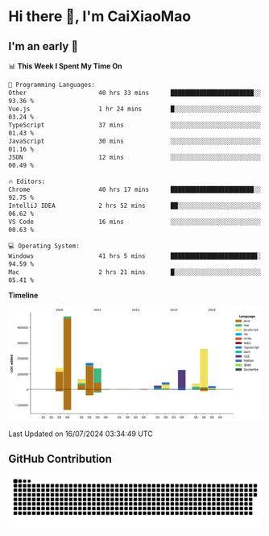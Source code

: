 # Hi there 👋, I'm CaiXiaoMao

## I'm an early 🐤
<!--START_SECTION:waka-->
📊 **This Week I Spent My Time On** 

```text
💬 Programming Languages: 
Other                    40 hrs 33 mins      ███████████████████████░░   93.36 % 
Vue.js                   1 hr 24 mins        █░░░░░░░░░░░░░░░░░░░░░░░░   03.24 % 
TypeScript               37 mins             ░░░░░░░░░░░░░░░░░░░░░░░░░   01.43 % 
JavaScript               30 mins             ░░░░░░░░░░░░░░░░░░░░░░░░░   01.16 % 
JSON                     12 mins             ░░░░░░░░░░░░░░░░░░░░░░░░░   00.49 % 

🔥 Editors: 
Chrome                   40 hrs 17 mins      ███████████████████████░░   92.75 % 
IntelliJ IDEA            2 hrs 52 mins       ██░░░░░░░░░░░░░░░░░░░░░░░   06.62 % 
VS Code                  16 mins             ░░░░░░░░░░░░░░░░░░░░░░░░░   00.63 % 

💻 Operating System: 
Windows                  41 hrs 5 mins       ████████████████████████░   94.59 % 
Mac                      2 hrs 21 mins       █░░░░░░░░░░░░░░░░░░░░░░░░   05.41 % 
```

**Timeline**

![Lines of Code chart](https://raw.githubusercontent.com/caixiaomao/caixiaomao/main/assets/bar_graph.png)


 Last Updated on 16/07/2024 03:34:49 UTC
<!--END_SECTION:waka-->

## GitHub Contribution
<picture>
  <source media="(prefers-color-scheme: dark)" srcset="/dist/snake/github-contribution-grid-snake-dark.svg" />
  <source media="(prefers-color-scheme: light)" srcset="/dist/snake/github-contribution-grid-snake.svg" />
  <img alt="github contribution grid snake animation" src="/dist/snake/github-contribution-grid-snake.svg" />
</picture>
